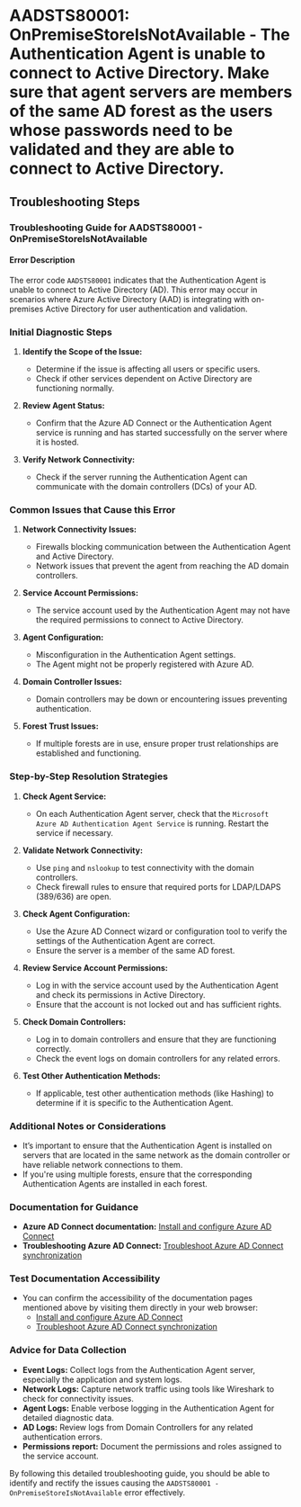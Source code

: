 
# AADSTS80001: OnPremiseStoreIsNotAvailable - The Authentication Agent is unable to connect to Active Directory. Make sure that agent servers are members of the same AD forest as the users whose passwords need to be validated and they are able to connect to Active Directory.


## Troubleshooting Steps
### Troubleshooting Guide for AADSTS80001 - OnPremiseStoreIsNotAvailable

#### Error Description
The error code `AADSTS80001` indicates that the Authentication Agent is unable to connect to Active Directory (AD). This error may occur in scenarios where Azure Active Directory (AAD) is integrating with on-premises Active Directory for user authentication and validation. 

### Initial Diagnostic Steps

1. **Identify the Scope of the Issue:**
   - Determine if the issue is affecting all users or specific users.
   - Check if other services dependent on Active Directory are functioning normally.
  
2. **Review Agent Status:**
   - Confirm that the Azure AD Connect or the Authentication Agent service is running and has started successfully on the server where it is hosted.

3. **Verify Network Connectivity:**
   - Check if the server running the Authentication Agent can communicate with the domain controllers (DCs) of your AD.

### Common Issues that Cause this Error

1. **Network Connectivity Issues:**
   - Firewalls blocking communication between the Authentication Agent and Active Directory.
   - Network issues that prevent the agent from reaching the AD domain controllers.

2. **Service Account Permissions:**
   - The service account used by the Authentication Agent may not have the required permissions to connect to Active Directory.
  
3. **Agent Configuration:**
   - Misconfiguration in the Authentication Agent settings.
   - The Agent might not be properly registered with Azure AD.

4. **Domain Controller Issues:**
   - Domain controllers may be down or encountering issues preventing authentication.

5. **Forest Trust Issues:**
   - If multiple forests are in use, ensure proper trust relationships are established and functioning.

### Step-by-Step Resolution Strategies

1. **Check Agent Service:**
   - On each Authentication Agent server, check that the `Microsoft Azure AD Authentication Agent Service` is running. Restart the service if necessary.

2. **Validate Network Connectivity:**
   - Use `ping` and `nslookup` to test connectivity with the domain controllers.
   - Check firewall rules to ensure that required ports for LDAP/LDAPS (389/636) are open.

3. **Check Agent Configuration:**
   - Use the Azure AD Connect wizard or configuration tool to verify the settings of the Authentication Agent are correct.
   - Ensure the server is a member of the same AD forest.

4. **Review Service Account Permissions:**
   - Log in with the service account used by the Authentication Agent and check its permissions in Active Directory.
   - Ensure that the account is not locked out and has sufficient rights.

5. **Check Domain Controllers:**
   - Log in to domain controllers and ensure that they are functioning correctly.
   - Check the event logs on domain controllers for any related errors.
  
6. **Test Other Authentication Methods:**
   - If applicable, test other authentication methods (like Hashing) to determine if it is specific to the Authentication Agent.

### Additional Notes or Considerations

- It’s important to ensure that the Authentication Agent is installed on servers that are located in the same network as the domain controller or have reliable network connections to them. 
- If you're using multiple forests, ensure that the corresponding Authentication Agents are installed in each forest.

### Documentation for Guidance

- **Azure AD Connect documentation:** [Install and configure Azure AD Connect](https://docs.microsoft.com/en-us/azure/active-directory/hybrid/understand-architecture)
- **Troubleshooting Azure AD Connect:** [Troubleshoot Azure AD Connect synchronization](https://docs.microsoft.com/en-us/azure/active-directory/hybrid/tshoot-connect-sync)

### Test Documentation Accessibility

- You can confirm the accessibility of the documentation pages mentioned above by visiting them directly in your web browser:
  - [Install and configure Azure AD Connect](https://docs.microsoft.com/en-us/azure/active-directory/hybrid/understand-architecture)
  - [Troubleshoot Azure AD Connect synchronization](https://docs.microsoft.com/en-us/azure/active-directory/hybrid/tshoot-connect-sync)

### Advice for Data Collection

- **Event Logs:** Collect logs from the Authentication Agent server, especially the application and system logs.
- **Network Logs:** Capture network traffic using tools like Wireshark to check for connectivity issues.
- **Agent Logs:** Enable verbose logging in the Authentication Agent for detailed diagnostic data.
- **AD Logs:** Review logs from Domain Controllers for any related authentication errors.
- **Permissions report:** Document the permissions and roles assigned to the service account.

By following this detailed troubleshooting guide, you should be able to identify and rectify the issues causing the `AADSTS80001 - OnPremiseStoreIsNotAvailable` error effectively.